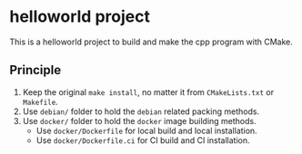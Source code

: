 helloworld project
===========================================
This is a helloworld project to build and make the cpp program with CMake.

Principle
-------------------------------------------
1. Keep the original `make install`, no matter it from `CMakeLists.txt` or `Makefile`.
2. Use `debian/` folder to hold the `debian` related packing methods.
3. Use `docker/` folder to hold the `docker` image building methods.
   + Use `docker/Dockerfile` for local build and local installation.
   + Use `docker/Dockerfile.ci` for CI build and CI installation.
